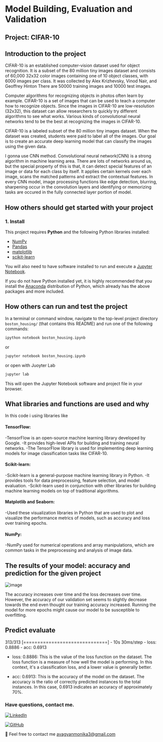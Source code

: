 # Model Building, Evaluation and Validation
## Project:  CIFAR-10

## 	Introduction to the project 
CIFAR-10 is an established computer-vision dataset used for object recognition. It is a subset of the 80 million tiny images dataset and consists of 60,000 32x32 color images containing one of 10 object classes, with 6000 images per class. It was collected by Alex Krizhevsky, Vinod Nair, and Geoffrey Hinton There are 50000 training images and 10000 test images.

Computer algorithms for recognizing objects in photos often learn by example. CIFAR-10 is a set of images that can be used to teach a computer how to recognize objects. Since the images in CIFAR-10 are low-resolution (32x32), this dataset can allow researchers to quickly try different algorithms to see what works. Various kinds of convolutional neural networks tend to be the best at recognizing the images in CIFAR-10.

CIFAR-10 is a labeled subset of the 80 million tiny images dataset. When the dataset was created, students were paid to label all of the images.
Our goal is to create an accurate deep learning model that can classify the images using the given data.

I gonna use CNN method. Convolutional neural network(CNN) is a strong algorithm in machine learning area. There are lots of networks around us, but the special property of this is that, it can detect special features of an image or data for each class by itself. It applies certain kernels over each image, scans the matched patterns and extract the contextual features. In every CNN model, image processing functions like edge detection, blurring, sharpening occur in the convolution layers and identifying or memorizing tasks are occured in the fully connected layer portion of model.

## 	How others should get started with your project
### 1. Install

This project requires **Python** and the following Python libraries installed:

- [NumPy](http://www.numpy.org/)
- [Pandas](http://pandas.pydata.org/)
- [matplotlib](http://matplotlib.org/)
- [scikit-learn](http://scikit-learn.org/stable/)

You will also need to have software installed to run and execute a [Jupyter Notebook](http://jupyter.org/install.html).

If you do not have Python installed yet, it is highly recommended that you install the [Anaconda](https://www.anaconda.com/download/) distribution of Python, which already has the above packages and more included. 
## 	How others can run and test the project
In a terminal or command window, navigate to the top-level project directory `boston_housing/` (that contains this README) and run one of the following commands:
```bash
ipython notebook boston_housing.ipynb
```  
or
```bash
jupyter notebook boston_housing.ipynb
```
or open with Juoyter Lab
```bash
jupyter lab
```

This will open the Jupyter Notebook software and project file in your browser.
## 	What libraries and functions are used and why
In this code i using libraries like 
#### TensorFlow:
-TensorFlow is an open-source machine learning library developed by Google.
-It provides high-level APIs for building and training neural networks.
-The TensorFlow library is  used for implementing deep learning models for image classification tasks like CIFAR-10.
#### Scikit-learn:

-Scikit-learn is a general-purpose machine learning library in Python.
-It provides tools for data preprocessing, feature selection, and model evaluation.
-Scikit-learn  used in conjunction with other libraries for building machine learning models on top of traditional algorithms.
#### Matplotlib and Seaborn:

-Used these  visualization libraries in Python that are  used to plot and visualize the performance metrics of models, such as accuracy and loss over training epochs.
#### NumPy:

-NumPy  used for numerical operations and array manipulations, which are common tasks in the preprocessing and analysis of image data.

## 	The results of your model: accuracy and prediction for the given project
![image](https://github.com/monicaavagyan/CIFAR-10/assets/130900080/e4fb56fc-243a-49ad-ac99-7a0ff65237bf)

The accuracy increases over time and the loss decreases over time. However, the accuracy of our validation set seems to slightly decrease towards the end even thought our training accuracy increased. Running the model for more epochs might cause our model to be susceptible to overfitting.

## Predict evaluate
313/313 [==============================] - 10s 30ms/step - loss: 0.8886 - acc: 0.6913
- loss:  0.8886: This is the value of the loss function on the dataset. The loss function is a measure of how well the model is performing. In this context, it's  a classification loss, and a lower value is generally better. 

- acc: 0.6913: This is the accuracy of the model on the dataset. The accuracy is the ratio of correctly predicted instances to the total instances. In this case, 0.6913 indicates an accuracy of approximately 70%.

### Have questions, contact me.
[![LinkedIn](https://img.shields.io/static/v1.svg?label=connect&message=@monica-avagyan&color=success&logo=linkedin&style=flat&logoColor=white&colorA=blue)](https://www.linkedin.com/in/monica-avagyan/)


[![GitHub](https://img.shields.io/static/v1.svg?label=connect&message=@monicaavagyan&color=success&logo=github&style=flat&logoColor=white&colorA=blue)](https://github.com/monicaavagyan)

:email: Feel free to contact me  [avagyanmonika3@gmail.com](https://mail.google.com/mail/)
